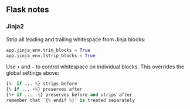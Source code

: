 ## Flask notes

### Jinja2

Strip all leading and trailing whitespace from Jinja blocks:

```python
app.jinja_env.trim_blocks = True
app.jinja_env.lstrip_blocks = True
```

Use `+` and `-` to control whitespace on individual blocks. This overrides the global settings above:

```python
{%- if ... %} strips before
{% if ... +%} preserves after
{%+ if ... -%} preserves before and strips after
remember that `{% endif %}` is treated separately
```
